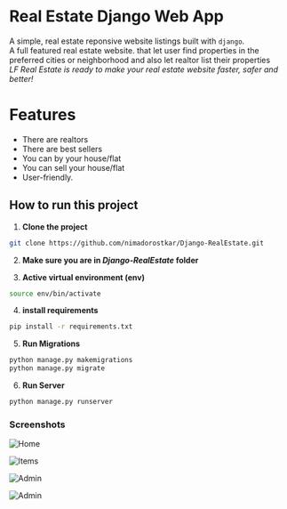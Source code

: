# Real Estate Django Web App

A simple, real estate reponsive website listings built with `django`.
<br>
A full featured real estate website. that let user find properties in the preferred cities or neighborhood and also let realtor list their properties
<br>
*LF Real Estate is ready to make your real estate website faster, safer and better!*

# Features
* There are realtors
* There are best sellers
* You can by your house/flat
* You can sell your house/flat
* User-friendly.





## How to run this project


1. **Clone the project**

```sh
git clone https://github.com/nimadorostkar/Django-RealEstate.git
```

2.  **Make sure you are in *Django-RealEstate* folder**


3. **Active virtual environment (env)**
```sh
source env/bin/activate
```

4. **install requirements**
```sh
pip install -r requirements.txt
```

5. **Run Migrations**

```sh
python manage.py makemigrations
python manage.py migrate
```

6. **Run Server**

```sh
python manage.py runserver
```



### Screenshots


![Home](https://github.com/nimadorostkar/Django-RealEstate/blob/master/screenshots/1.png)

![Items](https://github.com/nimadorostkar/Django-RealEstate/blob/master/screenshots/2.png)

![Admin](https://github.com/nimadorostkar/Django-RealEstate/blob/master/screenshots/3.png)

![Admin](https://github.com/nimadorostkar/Django-RealEstate/blob/master/screenshots/4.png)
